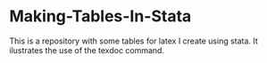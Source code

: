 # Making-Tables-In-Stata

This is a repository with some tables for latex I create using stata. It ilustrates the use of the texdoc command.
